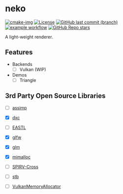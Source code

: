 # neko

[![cmake-img]][cmake-url]
[![License][license-img]][license-url]
[![GitHub last commit (branch)][last-commit-img]][last-commit-url]
[![example workflow][ci-img]][ci-url]
[![GitHub Repo stars][star-img]][star-url]

A light-weight renderer.

## Features

- Backends
  - [ ] Vulkan (WIP)
- Demos
  - [ ] Triangle

## 3rd Party Open Source Libraries

- [ ] [assimp](https://github.com/assimp/assimp)
- [x] [dxc](https://github.com/microsoft/DirectXShaderCompiler)
- [ ] [EASTL](https://github.com/electronicarts/EASTL)
- [x] [glfw](https://github.com/glfw/glfw)
- [x] [glm](https://github.com/g-truc/glm)
- [x] [mimalloc](https://github.com/microsoft/mimalloc)
- [ ] [SPIRV-Cross](https://github.com/KhronosGroup/SPIRV-Cross)
- [ ] [stb](https://github.com/nothings/stb)
- [ ] [VulkanMemoryAllocator](https://github.com/GPUOpen-LibrariesAndSDKs/VulkanMemoryAllocator)


[cmake-img]: https://img.shields.io/badge/cmake-3.19-1f9948.svg?style=flat-square&logo=cmake
[cmake-url]: https://cmake.org/
[license-img]: https://img.shields.io/:license-mit-blue.svg?style=flat-square&logo=opensourceinitiative
[license-url]: https://opensource.org/licenses/MIT
[last-commit-img]: https://img.shields.io/github/last-commit/EarthSphereFederation/neko/main?style=flat-square&logo=git
[last-commit-url]: https://github.com/EarthSphereFederation/neko
[ci-img]: https://img.shields.io/github/workflow/status/EarthSphereFederation/neko/Build%20with%20CMake?style=flat-square&logo=github
[ci-url]: https://github.com/EarthSphereFederation/neko/actions
[star-img]: https://img.shields.io/github/stars/EarthSphereFederation/neko?logo=github&style=flat-square
[star-url]: .

